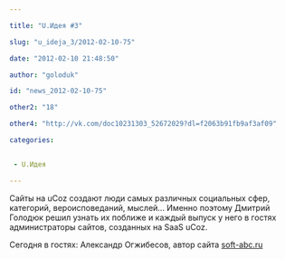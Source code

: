 ```yaml
---

title: "U.Идея #3"

slug: "u_ideja_3/2012-02-10-75"

date: "2012-02-10 21:48:50"

author: "goloduk"

id: "news_2012-02-10-75"

other2: "18"

other4: "http://vk.com/doc10231303_52672029?dl=f2063b91fb9af3af09"

categories:


 - U.Идея

---
```


Сайты на uCoz создают люди самых различных социальных сфер, категорий, вероисповеданий, мыслей... Именно поэтому Дмитрий Голодюк решил узнать их поближе и каждый выпуск у него в гостях администраторы сайтов, созданных на SaaS uCoz.  
  
Сегодня в гостях: Александр Огжибесов, автор сайта [soft-abc.ru](http://soft-abc.ru)